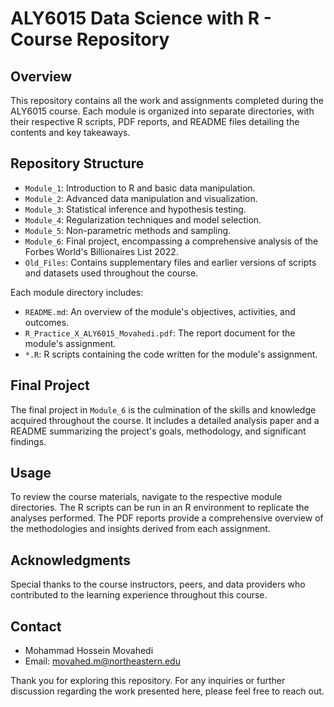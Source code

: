# ALY6015 Data Science with R - Course Repository

## Overview

This repository contains all the work and assignments completed during the ALY6015 course. Each module is organized into separate directories, with their respective R scripts, PDF reports, and README files detailing the contents and key takeaways.

## Repository Structure

- `Module_1`: Introduction to R and basic data manipulation.
- `Module_2`: Advanced data manipulation and visualization.
- `Module_3`: Statistical inference and hypothesis testing.
- `Module_4`: Regularization techniques and model selection.
- `Module_5`: Non-parametric methods and sampling.
- `Module_6`: Final project, encompassing a comprehensive analysis of the Forbes World's Billionaires List 2022.
- `Old_Files`: Contains supplementary files and earlier versions of scripts and datasets used throughout the course.

Each module directory includes:

- `README.md`: An overview of the module's objectives, activities, and outcomes.
- `R_Practice_X_ALY6015_Movahedi.pdf`: The report document for the module's assignment.
- `*.R`: R scripts containing the code written for the module's assignment.

## Final Project

The final project in `Module_6` is the culmination of the skills and knowledge acquired throughout the course. It includes a detailed analysis paper and a README summarizing the project's goals, methodology, and significant findings.

## Usage

To review the course materials, navigate to the respective module directories. The R scripts can be run in an R environment to replicate the analyses performed. The PDF reports provide a comprehensive overview of the methodologies and insights derived from each assignment.

## Acknowledgments

Special thanks to the course instructors, peers, and data providers who contributed to the learning experience throughout this course.

## Contact

- Mohammad Hossein Movahedi
- Email: movahed.m@northeastern.edu

Thank you for exploring this repository. For any inquiries or further discussion regarding the work presented here, please feel free to reach out.

